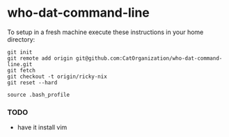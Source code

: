 # who-dat-command-line 
To setup in a fresh machine execute these instructions in your home directory:

    git init
    git remote add origin git@github.com:CatOrganization/who-dat-command-line.git
    git fetch
    git checkout -t origin/ricky-nix
    git reset --hard
    
    source .bash_profile

### TODO

* have it install vim
